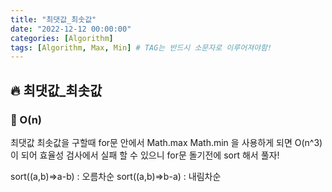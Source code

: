 ```yaml
---
title: "최댓값_최솟값"
date: "2022-12-12 00:00:00"
categories: [Algorithm]
tags: [Algorithm, Max, Min] # TAG는 반드시 소문자로 이루어져야함!
---
```


## 🔥 최댓값\_최솟값

### 🐛 O(n)

최댓값 최솟값을 구할때 for문 안에서 Math.max Math.min 을 사용하게 되면
O(n^3)이 되어 효율성 검사에서 실패 할 수 있으니
for문 돌기전에 sort 해서 풀자!

sort((a,b)=>a-b) : 오름차순
sort((a,b)=>b-a) : 내림차순
